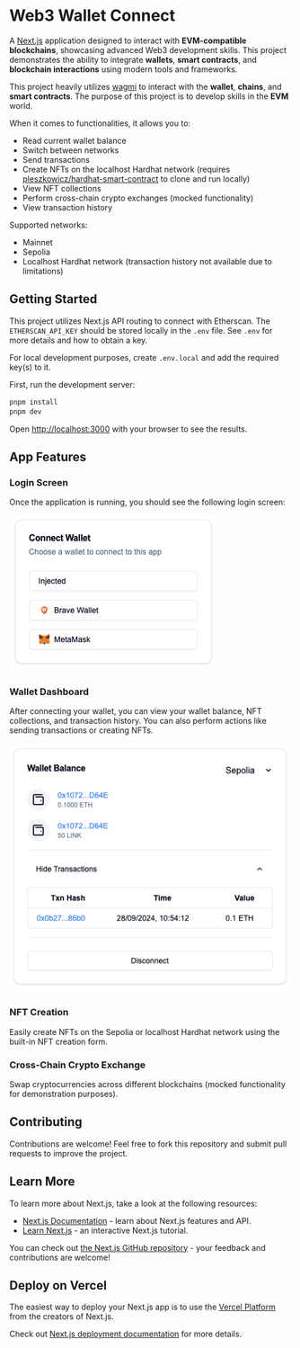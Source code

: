 # Web3 Wallet Connect

A [Next.js](https://nextjs.org) application designed to interact with **EVM-compatible blockchains**, showcasing advanced Web3 development skills. This project demonstrates the ability to integrate **wallets**, **smart contracts**, and **blockchain interactions** using modern tools and frameworks.

This project heavily utilizes [wagmi](https://wagmi.sh/react/getting-started) to interact with the **wallet**, **chains**, and **smart contracts**. The purpose of this project is to develop skills in the **EVM** world.

When it comes to functionalities, it allows you to:

- Read current wallet balance
- Switch between networks
- Send transactions
- Create NFTs on the localhost Hardhat network (requires [pleszkowicz/hardhat-smart-contract](https://github.com/pleszkowicz/hardhat-smart-contract) to clone and run locally)
- View NFT collections
- Perform cross-chain crypto exchanges (mocked functionality)
- View transaction history

Supported networks:

- Mainnet
- Sepolia
- Localhost Hardhat network (transaction history not available due to limitations)

## Getting Started

This project utilizes Next.js API routing to connect with Etherscan. The `ETHERSCAN_API_KEY` should be stored locally in the `.env` file. See `.env` for more details and how to obtain a key.

For local development purposes, create `.env.local` and add the required key(s) to it.

First, run the development server:

```bash
pnpm install
pnpm dev
```

Open [http://localhost:3000](http://localhost:3000) with your browser to see the results.

## App Features

### Login Screen

Once the application is running, you should see the following login screen:

![login](https://github.com/pleszkowicz/web3-wallet-connect/blob/main/public/images/login.png?raw=true)

### Wallet Dashboard

After connecting your wallet, you can view your wallet balance, NFT collections, and transaction history. You can also perform actions like sending transactions or creating NFTs.

![balance](https://github.com/pleszkowicz/web3-wallet-connect/blob/main/public/images/balance.png?raw=true)

### NFT Creation

Easily create NFTs on the Sepolia or localhost Hardhat network using the built-in NFT creation form.

### Cross-Chain Crypto Exchange

Swap cryptocurrencies across different blockchains (mocked functionality for demonstration purposes).

## Contributing

Contributions are welcome! Feel free to fork this repository and submit pull requests to improve the project.

## Learn More

To learn more about Next.js, take a look at the following resources:

- [Next.js Documentation](https://nextjs.org/docs) - learn about Next.js features and API.
- [Learn Next.js](https://nextjs.org/learn) - an interactive Next.js tutorial.

You can check out [the Next.js GitHub repository](https://github.com/vercel/next.js) - your feedback and contributions are welcome!

## Deploy on Vercel

The easiest way to deploy your Next.js app is to use the [Vercel Platform](https://vercel.com/new?utm_medium=default-template&filter=next.js&utm_source=create-next-app&utm_campaign=create-next-app-readme) from the creators of Next.js.

Check out [Next.js deployment documentation](https://nextjs.org/docs/app/building-your-application/deploying) for more details.
